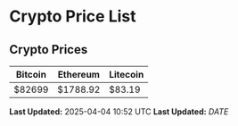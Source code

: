 # Crypto Price List

## Crypto Prices
| Bitcoin | Ethereum | Litecoin |
| ------- | -------- | -------- |
| $82699 | $1788.92 | $83.19 |
**Last Updated:** 2025-04-04 10:52 UTC
**Last Updated:** $DATE$
